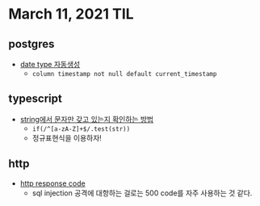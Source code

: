 # March 11, 2021 TIL

## postgres
- [date type 자동생성](https://stackoverflow.com/questions/23518399/create-column-for-auto-date-in-postgresql#answer-23520639)
    - `column timestamp not null default current_timestamp`

## typescript
- [string에서 문자만 갖고 있는지 확인하는 방법](https://stackoverflow.com/questions/23476532/check-if-string-contains-only-letters-in-javascript#answer-23476587)
    - `if(/^[a-zA-Z]+$/.test(str))`
    - 정규표현식을 이용하자!

## http
- [http response code](https://developer.mozilla.org/en-US/docs/Web/HTTP/Status)
    - sql injection 공격에 대항하는 걸로는 500 code를 자주 사용하는 것 같다.